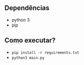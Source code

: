 ## Dependências
 - python 3
 - pip

## Como executar?
 - ```pip install -r requirements.txt```
 - ```python3 main.py```
